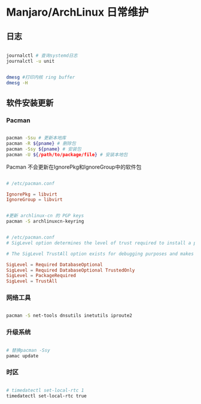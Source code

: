 # Manjaro/ArchLinux 日常维护

## 日志

```sh

journalctl # 查询systemd日志
journalctl -u unit

```

```sh

dmesg #打印内核 ring buffer
dmesg -H

```

## 软件安装更新

### Pacman

```sh

pacman -Ssu # 更新本地库
pacman -R ${pname} # 删除包
pacman -Ssy ${pname} # 安装包
pacman -U ${/path/to/package/file} # 安装本地包

```

Pacman 不会更新在IgnorePkg和IgnoreGroup中的软件包

```conf

# /etc/pacman.conf

IgnorePkg = libvirt
IgnoreGroup = libvirt

```

```sh

#更新 archlinux-cn 的 PGP keys
pacman -S archlinuxcn-keyring

```

```conf

# /etc/pacman.conf
# SigLevel option determines the level of trust required to install a package.

# The SigLevel TrustAll option exists for debugging purposes and makes it very easy to trust keys that have not been verified. You should use TrustedOnly for all official repositories.

SigLevel = Required DatabaseOptional
SigLevel = Required DatabaseOptional TrustedOnly
SigLevel = PackageRequired
SigLevel = TrustAll

```

### 网络工具

```sh

pacman -S net-tools dnsutils inetutils iproute2


```

### 升级系统

```sh

# 替换pacman -Ssy
pamac update

```

### 时区

```sh

# timedatectl set-local-rtc 1
timedatectl set-local-rtc true

```
